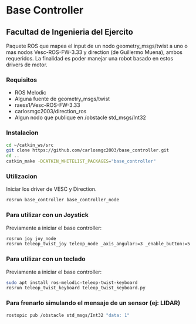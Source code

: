 # Base Controller

## Facultad de Ingenieria del Ejercito

Paquete ROS que mapea el input de un nodo geometry_msgs/twist a uno o mas nodos Vesc-ROS-FW-3.33 y direction (de Guillermo Muena), ambos requeridos. La finalidad es poder manejar una robot basado en estos drivers de motor.

### Requisitos

* ROS Melodic
* Alguna fuente de geometry_msgs/twist
* raess1/Vesc-ROS-FW-3.33
* carlosmgc2003/direction_ros
* Algun nodo que publique en /obstacle std_msgs/Int32

### Instalacion

```bash
cd ~/catkin_ws/src
git clone https://github.com/carlosmgc2003/base_controller.git
cd ..
catkin_make -DCATKIN_WHITELIST_PACKAGES="base_controller"

```

### Utilizacion
Iniciar los driver de VESC y Direction.
```bash
rosrun base_controller base_controller_node
```
### Para utilizar con un Joystick

Previamente a iniciar el base controller:
```bash
rosrun joy joy_node
rosrun teleop_twist_joy teleop_node _axis_angular:=3 _enable_button:=5 _scale_linear:=0.3 _scale_angular:=1.0
```
### Para utilizar con un teclado

Previamente a iniciar el base controller:
```bash
sudo apt install ros-melodic-teleop-twist-keyboard
rosrun teleop_twist_keyboard teleop_twist_keyboard.py
```


### Para frenarlo simulando el mensaje de un sensor (ej: LIDAR)

```bash
rostopic pub /obstacle std_msgs/Int32 "data: 1"
```
